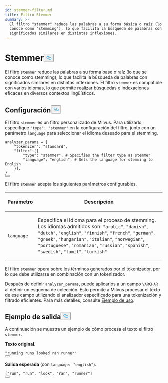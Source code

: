 ```yaml
---
id: stemmer-filter.md
title: Filtro Stemmer
summary: >-
  El filtro "stemmer" reduce las palabras a su forma básica o raíz (lo que se
  conoce como "stemming"), lo que facilita la búsqueda de palabras con
  significados similares en distintas inflexiones.
---
```

<h1 id="Stemmer​" class="common-anchor-header">Stemmer<button data-href="#Stemmer​" class="anchor-icon" translate="no">
      <svg translate="no"
        aria-hidden="true"
        focusable="false"
        height="20"
        version="1.1"
        viewBox="0 0 16 16"
        width="16"
      >
        <path
          fill="#0092E4"
          fill-rule="evenodd"
          d="M4 9h1v1H4c-1.5 0-3-1.69-3-3.5S2.55 3 4 3h4c1.45 0 3 1.69 3 3.5 0 1.41-.91 2.72-2 3.25V8.59c.58-.45 1-1.27 1-2.09C10 5.22 8.98 4 8 4H4c-.98 0-2 1.22-2 2.5S3 9 4 9zm9-3h-1v1h1c1 0 2 1.22 2 2.5S13.98 12 13 12H9c-.98 0-2-1.22-2-2.5 0-.83.42-1.64 1-2.09V6.25c-1.09.53-2 1.84-2 3.25C6 11.31 7.55 13 9 13h4c1.45 0 3-1.69 3-3.5S14.5 6 13 6z"
        ></path>
      </svg>
    </button></h1><p>El filtro <code translate="no">stemmer</code> reduce las palabras a su forma base o raíz (lo que se conoce como stemming), lo que facilita la búsqueda de palabras con significados similares en distintas inflexiones. El filtro <code translate="no">stemmer</code> es compatible con varios idiomas, lo que permite realizar búsquedas e indexaciones eficaces en diversos contextos lingüísticos.</p>
<h2 id="Configuration​" class="common-anchor-header">Configuración<button data-href="#Configuration​" class="anchor-icon" translate="no">
      <svg translate="no"
        aria-hidden="true"
        focusable="false"
        height="20"
        version="1.1"
        viewBox="0 0 16 16"
        width="16"
      >
        <path
          fill="#0092E4"
          fill-rule="evenodd"
          d="M4 9h1v1H4c-1.5 0-3-1.69-3-3.5S2.55 3 4 3h4c1.45 0 3 1.69 3 3.5 0 1.41-.91 2.72-2 3.25V8.59c.58-.45 1-1.27 1-2.09C10 5.22 8.98 4 8 4H4c-.98 0-2 1.22-2 2.5S3 9 4 9zm9-3h-1v1h1c1 0 2 1.22 2 2.5S13.98 12 13 12H9c-.98 0-2-1.22-2-2.5 0-.83.42-1.64 1-2.09V6.25c-1.09.53-2 1.84-2 3.25C6 11.31 7.55 13 9 13h4c1.45 0 3-1.69 3-3.5S14.5 6 13 6z"
        ></path>
      </svg>
    </button></h2><p>El filtro <code translate="no">stemmer</code> es un filtro personalizado de Milvus. Para utilizarlo, especifique <code translate="no">&quot;type&quot;: &quot;stemmer&quot;</code> en la configuración del filtro, junto con un parámetro <code translate="no">language</code> para seleccionar el idioma deseado para el stemming.</p>
<pre><code translate="no" class="language-python">analyzer_params = {​
    <span class="hljs-string">&quot;tokenizer&quot;</span>: <span class="hljs-string">&quot;standard&quot;</span>,​
    <span class="hljs-string">&quot;filter&quot;</span>:[{​
        <span class="hljs-string">&quot;type&quot;</span>: <span class="hljs-string">&quot;stemmer&quot;</span>, <span class="hljs-comment"># Specifies the filter type as stemmer​</span>
        <span class="hljs-string">&quot;language&quot;</span>: <span class="hljs-string">&quot;english&quot;</span>, <span class="hljs-comment"># Sets the language for stemming to English​</span>
    }],​
}​
<button class="copy-code-btn"></button></code></pre>
<p>El filtro <code translate="no">stemmer</code> acepta los siguientes parámetros configurables.</p>
<table data-block-token="CnsXd9Ej7ozbQixt3lzcMqoanUf"><thead><tr><th data-block-token="ASZldv4hso4KpYxws1LcIE6fnSb" colspan="1" rowspan="1"><p data-block-token="FgIodsPFMoIlfDxk0GLcnf6Cn3c">Parámetro</p>
</th><th data-block-token="UwUpdXmE2oaLOjxYKpac4U4enUb" colspan="1" rowspan="1"><p data-block-token="S3g4d2pl3o1QfOxDrrCc0bHwn6l">Descripción</p>
</th></tr></thead><tbody><tr><td data-block-token="Qlg7d56pCo2leCxk3rkcZswhngb" colspan="1" rowspan="1"><p data-block-token="V7Ajd2RyToVjNTxbGEEcVHdYnxb"><code translate="no">language</code></p>
</td><td data-block-token="NTbNd7XeuoBsfsxzQ1Kc0jKonKb" colspan="1" rowspan="1"><p data-block-token="J4nPdCcSToFTGYx6Huhc7kpqnRd">Especifica el idioma para el proceso de stemming. Los idiomas admitidos son: <code translate="no">"arabic"</code>, <code translate="no">"danish"</code>, <code translate="no">"dutch"</code>, <code translate="no">"english"</code>, <code translate="no">"finnish"</code>, <code translate="no">"french"</code>, <code translate="no">"german"</code>, <code translate="no">"greek"</code>, <code translate="no">"hungarian"</code>, <code translate="no">"italian"</code>, <code translate="no">"norwegian"</code>, <code translate="no">"portuguese"</code>, <code translate="no">"romanian"</code>, <code translate="no">"russian"</code>, <code translate="no">"spanish"</code>, <code translate="no">"swedish"</code>, <code translate="no">"tamil"</code>, <code translate="no">"turkish"</code></p>
</td></tr></tbody></table>
<p>El filtro <code translate="no">stemmer</code> opera sobre los términos generados por el tokenizador, por lo que debe utilizarse en combinación con un tokenizador.</p>
<p>Después de definir <code translate="no">analyzer_params</code>, puede aplicarlos a un campo <code translate="no">VARCHAR</code> al definir un esquema de colección. Esto permite a Milvus procesar el texto de ese campo utilizando el analizador especificado para una tokenización y filtrado eficientes. Para más detalles, consulte <a href="/docs/es/analyzer-overview.md#Example-use">Ejemplo de uso</a>.</p>
<h2 id="Example-output​" class="common-anchor-header">Ejemplo de salida<button data-href="#Example-output​" class="anchor-icon" translate="no">
      <svg translate="no"
        aria-hidden="true"
        focusable="false"
        height="20"
        version="1.1"
        viewBox="0 0 16 16"
        width="16"
      >
        <path
          fill="#0092E4"
          fill-rule="evenodd"
          d="M4 9h1v1H4c-1.5 0-3-1.69-3-3.5S2.55 3 4 3h4c1.45 0 3 1.69 3 3.5 0 1.41-.91 2.72-2 3.25V8.59c.58-.45 1-1.27 1-2.09C10 5.22 8.98 4 8 4H4c-.98 0-2 1.22-2 2.5S3 9 4 9zm9-3h-1v1h1c1 0 2 1.22 2 2.5S13.98 12 13 12H9c-.98 0-2-1.22-2-2.5 0-.83.42-1.64 1-2.09V6.25c-1.09.53-2 1.84-2 3.25C6 11.31 7.55 13 9 13h4c1.45 0 3-1.69 3-3.5S14.5 6 13 6z"
        ></path>
      </svg>
    </button></h2><p>A continuación se muestra un ejemplo de cómo procesa el texto el filtro <code translate="no">stemmer</code>.</p>
<p><strong>Texto original</strong>.</p>
<pre><code translate="no" class="language-python"><span class="hljs-string">&quot;running runs looked ran runner&quot;</span>​
<button class="copy-code-btn"></button></code></pre>
<p><strong>Salida esperada</strong> (con <code translate="no">language: &quot;english&quot;</code>).</p>
<pre><code translate="no" class="language-python">[<span class="hljs-string">&quot;run&quot;</span>, <span class="hljs-string">&quot;run&quot;</span>, <span class="hljs-string">&quot;look&quot;</span>, <span class="hljs-string">&quot;ran&quot;</span>, <span class="hljs-string">&quot;runner&quot;</span>]​
<button class="copy-code-btn"></button></code></pre>
